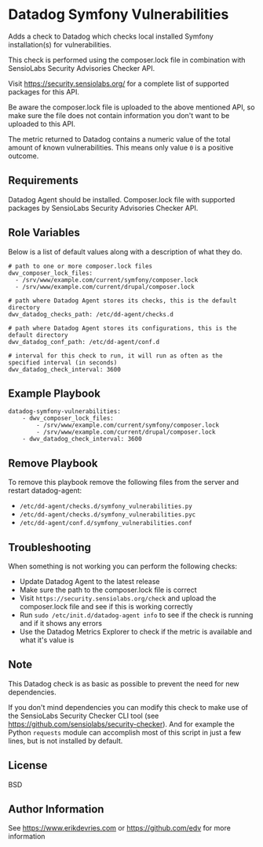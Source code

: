 Datadog Symfony Vulnerabilities
=================================

Adds a check to Datadog which checks local installed Symfony installation(s) for vulnerabilities.

This check is performed using the composer.lock file in combination with SensioLabs Security Advisories Checker API.

Visit https://security.sensiolabs.org/ for a complete list of supported packages for this API.

Be aware the composer.lock file is uploaded to the above mentioned API, so make sure the file does not contain information you don't want to be uploaded to this API.

The metric returned to Datadog contains a numeric value of the total amount of known vulnerabilities. This means only value `0` is a positive outcome.

Requirements
------------

Datadog Agent should be installed. Composer.lock file with supported packages by SensioLabs Security Advisories Checker API. 

Role Variables
--------------

Below is a list of default values along with a description of what they do.

```
# path to one or more composer.lock files
dwv_composer_lock_files:
  - /srv/www/example.com/current/symfony/composer.lock
  - /srv/www/example.com/current/drupal/composer.lock

# path where Datadog Agent stores its checks, this is the default directory
dwv_datadog_checks_path: /etc/dd-agent/checks.d

# path where Datadog Agent stores its configurations, this is the default directory
dwv_datadog_conf_path: /etc/dd-agent/conf.d

# interval for this check to run, it will run as often as the specified interval (in seconds)
dwv_datadog_check_interval: 3600
```

Example Playbook
----------------

```
datadog-symfony-vulnerabilities:
    - dwv_composer_lock_files:
        - /srv/www/example.com/current/symfony/composer.lock
        - /srv/www/example.com/current/drupal/composer.lock
    - dwv_datadog_check_interval: 3600
```

Remove Playbook
---------------

To remove this playbook remove the following files from the server and restart datadog-agent:

- `/etc/dd-agent/checks.d/symfony_vulnerabilities.py`
- `/etc/dd-agent/checks.d/symfony_vulnerabilities.pyc`
- `/etc/dd-agent/conf.d/symfony_vulnerabilities.conf`

Troubleshooting
---------------

When something is not working you can perform the following checks:

- Update Datadog Agent to the latest release
- Make sure the path to the composer.lock file is correct
- Visit `https://security.sensiolabs.org/check` and upload the composer.lock file and see if this is working correctly
- Run `sudo /etc/init.d/datadog-agent info` to see if the check is running and if it shows any errors
- Use the Datadog Metrics Explorer to check if the metric is available and what it's value is

Note
----

This Datadog check is as basic as possible to prevent the need for new dependencies.

If you don't mind dependencies you can modify this check to make use of the SensioLabs Security Checker CLI tool (see https://github.com/sensiolabs/security-checker). And for example the Python `requests` module can accomplish most of this script in just a few lines, but is not installed by default.

License
-------

BSD

Author Information
------------------

See https://www.erikdevries.com or https://github.com/edv for more information
